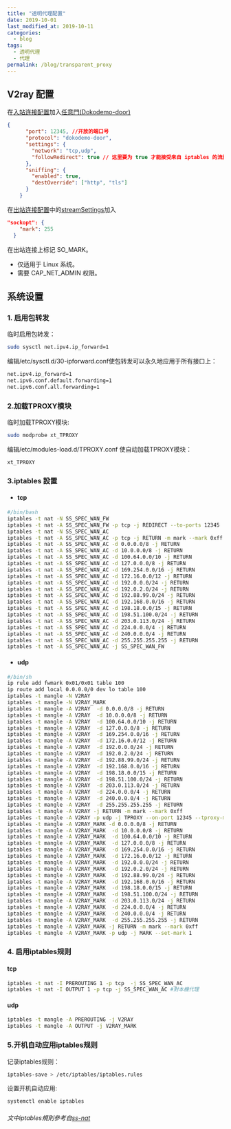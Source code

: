 ```yaml
---
title: "透明代理配置"
date: 2019-10-01
last_modified_at: 2019-10-11
categories:
  - blog
tags:
  - 透明代理
  - 代理
permalink: /blog/transparent_proxy
---
```


## V2ray 配置
在[入站连接配置](https://v2ray.com/chapter_02/01_overview.html#inboundobject)加入[任意門(Dokodemo-door)](https://v2ray.com/chapter_02/protocols/dokodemo.html#dokodemo-door)
```json
{
      "port": 12345, //开放的端口号
      "protocol": "dokodemo-door",
      "settings": {
        "network": "tcp,udp",
        "followRedirect": true // 这里要为 true 才能接受来自 iptables 的流量
      },
      "sniffing": {
        "enabled": true,
        "destOverride": ["http", "tls"]
      }
    }
```
在[出站连接配置](https://v2ray.com/chapter_02/01_overview.html#outboundobject)中的[streamSettings](https://v2ray.com/chapter_02/05_transport.html#%E5%BA%95%E5%B1%82%E4%BC%A0%E8%BE%93%E9%85%8D%E7%BD%AE)加入

```json
"sockopt": {
    "mark": 255
  }
  ```
在出站连接上标记 SO_MARK。

- 仅适用于 Linux 系统。
- 需要 CAP_NET_ADMIN 权限。

## 系统设置
### 1. 启用包转发
临时启用包转发：
```sh
sudo sysctl net.ipv4.ip_forward=1
```
编辑/etc/sysctl.d/30-ipforward.conf使包转发可以永久地应用于所有接口上：
```sh
net.ipv4.ip_forward=1
net.ipv6.conf.default.forwarding=1
net.ipv6.conf.all.forwarding=1 
```
### 2.加载TPROXY模块
临时加载TPROXY模块:
```sh
sudo modprobe xt_TPROXY
```
编辑/etc/modules-load.d/TPROXY.conf 使自动加载TPROXY模块：
```
xt_TPROXY
```

### 3.iptables 設置
- #### tcp
```sh
#/bin/bash
iptables -t nat -N SS_SPEC_WAN_FW 
iptables -t nat -A SS_SPEC_WAN_FW -p tcp -j REDIRECT --to-ports 12345
iptables -t nat -N SS_SPEC_WAN_AC
iptables -t nat -A SS_SPEC_WAN_AC -p tcp -j RETURN -m mark --mark 0xff
iptables -t nat -A SS_SPEC_WAN_AC -d 0.0.0.0/8 -j RETURN
iptables -t nat -A SS_SPEC_WAN_AC -d 10.0.0.0/8 -j RETURN
iptables -t nat -A SS_SPEC_WAN_AC -d 100.64.0.0/10 -j RETURN
iptables -t nat -A SS_SPEC_WAN_AC -d 127.0.0.0/8 -j RETURN
iptables -t nat -A SS_SPEC_WAN_AC -d 169.254.0.0/16 -j RETURN
iptables -t nat -A SS_SPEC_WAN_AC -d 172.16.0.0/12 -j RETURN
iptables -t nat -A SS_SPEC_WAN_AC -d 192.0.0.0/24 -j RETURN
iptables -t nat -A SS_SPEC_WAN_AC -d 192.0.2.0/24 -j RETURN
iptables -t nat -A SS_SPEC_WAN_AC -d 192.88.99.0/24 -j RETURN
iptables -t nat -A SS_SPEC_WAN_AC -d 192.168.0.0/16 -j RETURN
iptables -t nat -A SS_SPEC_WAN_AC -d 198.18.0.0/15 -j RETURN
iptables -t nat -A SS_SPEC_WAN_AC -d 198.51.100.0/24 -j RETURN
iptables -t nat -A SS_SPEC_WAN_AC -d 203.0.113.0/24 -j RETURN
iptables -t nat -A SS_SPEC_WAN_AC -d 224.0.0.0/4 -j RETURN
iptables -t nat -A SS_SPEC_WAN_AC -d 240.0.0.0/4 -j RETURN
iptables -t nat -A SS_SPEC_WAN_AC -d 255.255.255.255 -j RETURN	
iptables -t nat -A SS_SPEC_WAN_AC -j SS_SPEC_WAN_FW
```
- #### udp
```sh
#/bin/sh
ip rule add fwmark 0x01/0x01 table 100
ip route add local 0.0.0.0/0 dev lo table 100
iptables -t mangle -N V2RAY
iptables -t mangle -N V2RAY_MARK
iptables -t mangle -A V2RAY  -d 0.0.0.0/8 -j RETURN
iptables -t mangle -A V2RAY  -d 10.0.0.0/8 -j RETURN
iptables -t mangle -A V2RAY  -d 100.64.0.0/10 -j RETURN
iptables -t mangle -A V2RAY  -d 127.0.0.0/8 -j RETURN
iptables -t mangle -A V2RAY  -d 169.254.0.0/16 -j RETURN
iptables -t mangle -A V2RAY  -d 172.16.0.0/12 -j RETURN
iptables -t mangle -A V2RAY  -d 192.0.0.0/24 -j RETURN
iptables -t mangle -A V2RAY  -d 192.0.2.0/24 -j RETURN
iptables -t mangle -A V2RAY  -d 192.88.99.0/24 -j RETURN
iptables -t mangle -A V2RAY  -d 192.168.0.0/16 -j RETURN
iptables -t mangle -A V2RAY  -d 198.18.0.0/15 -j RETURN
iptables -t mangle -A V2RAY  -d 198.51.100.0/24 -j RETURN
iptables -t mangle -A V2RAY  -d 203.0.113.0/24 -j RETURN
iptables -t mangle -A V2RAY  -d 224.0.0.0/4 -j RETURN
iptables -t mangle -A V2RAY  -d 240.0.0.0/4 -j RETURN
iptables -t mangle -A V2RAY  -d 255.255.255.255 -j RETURN
iptables -t mangle -A V2RAY -j RETURN -m mark --mark 0xff
iptables -t mangle -A V2RAY -p udp -j TPROXY --on-port 12345 --tproxy-mark 0x01/0x01
iptables -t mangle -A V2RAY_MARK -d 0.0.0.0/8 -j RETURN
iptables -t mangle -A V2RAY_MARK  -d 10.0.0.0/8 -j RETURN
iptables -t mangle -A V2RAY_MARK  -d 100.64.0.0/10 -j RETURN
iptables -t mangle -A V2RAY_MARK  -d 127.0.0.0/8 -j RETURN
iptables -t mangle -A V2RAY_MARK  -d 169.254.0.0/16 -j RETURN
iptables -t mangle -A V2RAY_MARK  -d 172.16.0.0/12 -j RETURN
iptables -t mangle -A V2RAY_MARK  -d 192.0.0.0/24 -j RETURN
iptables -t mangle -A V2RAY_MARK  -d 192.0.2.0/24 -j RETURN
iptables -t mangle -A V2RAY_MARK  -d 192.88.99.0/24 -j RETURN
iptables -t mangle -A V2RAY_MARK  -d 192.168.0.0/16 -j RETURN
iptables -t mangle -A V2RAY_MARK  -d 198.18.0.0/15 -j RETURN
iptables -t mangle -A V2RAY_MARK  -d 198.51.100.0/24 -j RETURN
iptables -t mangle -A V2RAY_MARK  -d 203.0.113.0/24 -j RETURN
iptables -t mangle -A V2RAY_MARK  -d 224.0.0.0/4 -j RETURN
iptables -t mangle -A V2RAY_MARK  -d 240.0.0.0/4 -j RETURN
iptables -t mangle -A V2RAY_MARK  -d 255.255.255.255 -j RETURN
iptables -t mangle -A V2RAY_MARK -j RETURN -m mark --mark 0xff
iptables -t mangle -A V2RAY_MARK -p udp -j MARK --set-mark 1
```
### 4. 启用iptables规则
#### tcp
```sh
iptables -t nat -I PREROUTING 1 -p tcp  -j SS_SPEC_WAN_AC
iptables -t nat -I OUTPUT 1 -p tcp -j SS_SPEC_WAN_AC #對本機代理
```
#### udp
```sh
iptables -t mangle -A PREROUTING -j V2RAY
iptables -t mangle -A OUTPUT -j V2RAY_MARK
```

### 5.开机自动应用iptables规则
记录iptables规则：
```sh
iptables-save > /etc/iptables/iptables.rules
```
设置开机自动应用:
```sh
systemctl enable iptables
```

###### 文中iptables規則參考自[ss-nat](https://github.com/shadowsocks/shadowsocks-libev/blob/master/src/ss-nat)